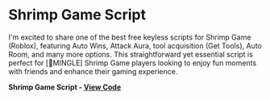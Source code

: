 # Shrimp Game Script

I'm excited to share one of the best free keyless scripts for Shrimp Game (Roblox), featuring Auto Wins, Attack Aura, tool acquisition (Get Tools), Auto Room, and many more options. This straightforward yet essential script is perfect for [🦄MINGLE] Shrimp Game players looking to enjoy fun moments with friends and enhance their gaming experience.

**Shrimp Game Script - [View Code](https://dlgram.com/CMGjX)** 
